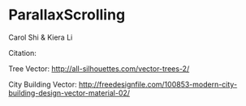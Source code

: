 # ParallaxScrolling
Carol Shi & Kiera Li

Citation:

Tree Vector: http://all-silhouettes.com/vector-trees-2/

City Building Vector: http://freedesignfile.com/100853-modern-city-building-design-vector-material-02/

